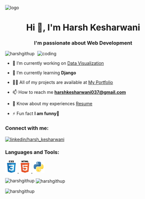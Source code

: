 ![logo]()
<h1 align="center">Hi 👋, I'm Harsh Kesharwani</h1>
<h3 align="center">I'm passionate about Web Development</h3>

<img align="right" alt="coding" width="400" src="https://static.wixstatic.com/media/bbe642_62414e50bef34ce28db1afabf55f17ec~mv2.gif">

<p aign="left"><img src="https://komarev.com/ghpvc/?username=harshgithup&label=Profile%20views&color=0e75b6&style=flat" alt="harshgithup"/></p>

- 🔭 I’m currently working on [Data Visualization](https://github.com/harshgithup/data_visualization_by_harsh)

- 🌱 I’m currently learning **Django**

- 👨‍💻 All of my projects are available at [My Portfolio](https://harshgithup.github.io/My-Portfolio/)

- 📫 How to reach me **harshkesharwani037@gmail.com**

- 📄 Know about my experiences [Resume](https://harshgithup.github.io/My-Portfolio/assets/Harsh_Kesharwni_Resume.pdf)

- ⚡ Fun fact **I am funny🤣**

<h3 align="left">Connect with me:</h3>
<p align="left">
<a href="https://linkedin.com/in/linkedin/harsh_kesharwani" target="blank"><img align="center" src="https://raw.githubusercontent.com/rahuldkjain/github-profile-readme-generator/master/src/images/icons/Social/linked-in-alt.svg" alt="linkedin/harsh_kesharwani" height="30" width="40" /></a>
</p>

<h3 align="left">Languages and Tools:</h3>
<p align="left"> <a href="https://www.w3schools.com/css/" target="_blank" rel="noreferrer"> <img src="https://raw.githubusercontent.com/devicons/devicon/master/icons/css3/css3-original-wordmark.svg" alt="css3" width="40" height="40"/> </a> <a href="https://www.w3.org/html/" target="_blank" rel="noreferrer"> <img src="https://raw.githubusercontent.com/devicons/devicon/master/icons/html5/html5-original-wordmark.svg" alt="html5" width="40" height="40"/> </a> <a href="https://www.python.org" target="_blank" rel="noreferrer"> <img src="https://raw.githubusercontent.com/devicons/devicon/master/icons/python/python-original.svg" alt="python" width="40" height="40"/> </a> </p>

<p><img align="left" src="https://github-readme-stats.vercel.app/api/top-langs?username=harshgithup&show_icons=true&locale=en&layout=compact" alt="harshgithup" /></p>

<p>&nbsp;<img align="center" src="https://github-readme-stats.vercel.app/api?username=harshgithup&show_icons=true&locale=en" alt="harshgithup" /></p>

<p><img align="center" src="https://github-readme-streak-stats.herokuapp.com/?user=harshgithup&" alt="harshgithup" /></p>
